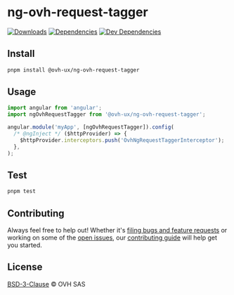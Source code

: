 # ng-ovh-request-tagger


[![Downloads](https://badgen.net/npm/dt/@ovh-ux/ng-ovh-request-tagger)](https://npmjs.com/package/@ovh-ux/ng-ovh-request-tagger) [![Dependencies](https://badgen.net/david/dep/ovh-ux/manager/packages/components/ng-ovh-request-tagger)](https://npmjs.com/package/@ovh-ux/ng-ovh-request-tagger?activeTab=dependencies) [![Dev Dependencies](https://badgen.net/david/dev/ovh-ux/manager/packages/components/ng-ovh-request-tagger)](https://npmjs.com/package/@ovh-ux/ng-ovh-request-tagger?activeTab=dependencies)

## Install

```sh
pnpm install @ovh-ux/ng-ovh-request-tagger
```
## Usage

```js
import angular from 'angular';
import ngOvhRequestTagger from '@ovh-ux/ng-ovh-request-tagger';

angular.module('myApp', [ngOvhRequestTagger]).config(
  /* @ngInject */ ($httpProvider) => {
    $httpProvider.interceptors.push('OvhNgRequestTaggerInterceptor');
  },
);
```

## Test

```sh
pnpm test
```

## Contributing

Always feel free to help out! Whether it's [filing bugs and feature requests](https://github.com/ovh/manager/issues/new) or working on some of the [open issues](https://github.com/ovh/manager/issues), our [contributing guide](https://github.com/ovh/manager/blob/master/CONTRIBUTING.md) will help get you started.

## License

[BSD-3-Clause](LICENSE) © OVH SAS
